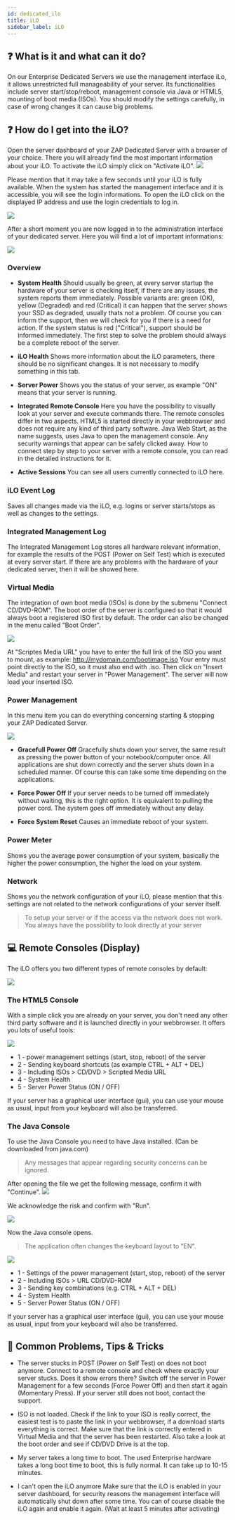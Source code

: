 ```yaml
---
id: dedicated_ilo
title: iLO
sidebar_label: iLO
---
```


## ❓ What is it and what can it do?
On our Enterprise Dedicated Servers we use the management interface iLo, it allows unrestricted full manageability of your server.
Its functionalities include server start/stop/reboot, management console via Java or HTML5, mounting of boot media (ISOs).
You should modify the settings carefully, in case of wrong changes it can cause big problems.

## ❓ How do I get into the iLO?
Open the server dashboard of your ZAP Dedicated Server with a browser of your choice. There you will already find the most important information about your iLO.
To activate the iLO simply click on "Activate iLO".
![](https://screensaver01.zap-hosting.com/index.php/s/EYzj9BBckk6QqfD/preview)

Please mention that it may take a few seconds until your iLO is fully available. 
When the system has started the management interface and it is accessible, you will see the login informations.
To open the iLO click on the displayed IP address and use the login credentials to log in.

![](https://screensaver01.zap-hosting.com/index.php/s/qXCt3E4cD77NqFT/preview)

After a short moment you are now logged in to the administration interface of your dedicated server. 
Here you will find a lot of important informations:

![](https://screensaver01.zap-hosting.com/index.php/s/ST65wBDs4bJgjJJ/preview)

### Overview
* **System Health**
Should usually be green, at every server startup the hardware of your server is checking itself, if there are any issues, the system reports them immediately.
Possible variants are: green (OK), yellow (Degraded) and red (Critical) it can happen that the server shows your SSD as degraded, usually thats not a problem.
Of course you can inform the support, then we will check for you if there is a need for action. If the system status is red ("Critical"), support should be informed immediately.
The first step to solve the problem should always be a complete reboot of the server.

* **iLO Health**
Shows more information about the iLO parameters, there should be no significant changes.
It is not necessary to modify something in this tab.

* **Server Power**
Shows you the status of your server, as example "ON" means that your server is running.

* **Integrated Remote Console**
Here you have the possibility to visually look at your server and execute commands there.
The remote consoles differ in two aspects. 
HTML5 is started directly in your webbrowser and does not require any kind of third party software.
Java Web Start, as the name suggests, uses Java to open the management console.
Any security warnings that appear can be safely clicked away.
How to connect step by step to your server with a remote console, you can read in the detailed instructions for it.

* **Active Sessions**
You can see all users currently connected to iLO here. 

### iLO Event Log
Saves all changes made via the iLO, e.g. logins or server starts/stops as well as changes to the settings.

### Integrated Management Log
The Integrated Management Log stores all hardware relevant information, for example the results of the POST (Power on Self Test) which is executed at every server start.
If there are any problems with the hardware of your dedicated server, then it will be showed here.

### Virtual Media
The integration of own boot media (ISOs) is done by the submenu "Connect CD/DVD-ROM".
The boot order of the server is configured so that it would always boot a registered ISO first by default.
The order can also be changed in the menu called "Boot Order".

![](https://screensaver01.zap-hosting.com/index.php/s/B9ApD7HeSXT9NFf/preview)

At "Scriptes Media URL" you have to enter the full link of the ISO you want to mount, as example: http://mydomain.com/bootimage.iso
Your entry must point directly to the ISO, so it must also end with .iso.
Then click on "Insert Media" and restart your server in "Power Management".
The server will now load your inserted ISO.

### Power Management
In this menu item you can do everything concerning starting & stopping your ZAP Dedicated Server. 

![](https://screensaver01.zap-hosting.com/index.php/s/gzp2Cxg3nQC2Q8G/preview)

* **Gracefull Power Off**
Gracefully shuts down your server, the same result as pressing the power button of your notebook/computer once.
All applications are shut down correctly and the server shuts down in a scheduled manner.
Of course this can take some time depending on the applications.

* **Force Power Off**
If your server needs to be turned off immediately without waiting, this is the right option. It is equivalent to pulling the power cord.
The system goes off immediately without any delay.

* **Force System Reset**
Causes an immediate reboot of your system.

### Power Meter
Shows you the average power consumption of your system, basically the higher the power consumption, the higher the load on your system.

### Network
Shows you the network configuration of your iLO, please mention that this settings are not related to the network configurations of your server itself.

> To setup your server or if the access via the network does not work. You always have the possibility to look directly at your server

## 💻 Remote Consoles (Display)
The iLO offers you two different types of remote consoles by default:

![](https://screensaver01.zap-hosting.com/index.php/s/mwbB8kTZLRFEgPw/preview)

### The HTML5 Console
With a simple click you are already on your server, you don't need any other third party software and it is launched directly in your webbrowser.
It offers you lots of useful tools:

![](https://screensaver01.zap-hosting.com/index.php/s/qzNfYob7J4F9Zzf/preview)

* 1 - power management settings (start, stop, reboot) of the server
* 2 - Sending keyboard shortcuts (as example CTRL + ALT + DEL)
* 3 - Including ISOs > CD/DVD > Scripted Media URL
* 4 - System Health
* 5 - Server Power Status (ON / OFF)

If your server has a graphical user interface (gui), you can use your mouse as usual, input from your keyboard will also be transferred.

### The Java Console
To use the Java Console you need to have Java installed. (Can be downloaded from java.com)
> Any messages that appear regarding security concerns can be ignored.

After opening the file we get the following message, confirm it with "Continue".
![](https://screensaver01.zap-hosting.com/index.php/s/oXxkstqAHpFDNNK/preview)

We acknowledge the risk and confirm with "Run".

![](https://screensaver01.zap-hosting.com/index.php/s/ynnmFRN4EWtRcSr/preview)

Now the Java console opens.
> The application often changes the keyboard layout to "EN".

![](https://screensaver01.zap-hosting.com/index.php/s/SxFkiqHPe4Yfrgr/preview)

* 1 - Settings of the power management (start, stop, reboot) of the server
* 2 - Including ISOs > URL CD/DVD-ROM
* 3 - Sending key combinations (e.g. CTRL + ALT + DEL)
* 4 - System Health
* 5 - Server Power Status (ON / OFF)

If your server has a graphical user interface (gui), you can use your mouse as usual, input from your keyboard will also be transferred.

## 📌 Common Problems, Tips & Tricks

* The server stucks in POST (Power on Self Test) on does not boot anymore.
Connect to a remote console and check where exactly your server stucks. Does it show errors there?
Switch off the server in Power Management for a few seconds (Force Power Off) and then start it again (Momentary Press).
If your server still does not boot, contact the support.

* ISO is not loaded.
Check if the link to your ISO is really correct, the easiest test is to paste the link in your webbrowser, if a download starts everything is correct.
Make sure that the link is correctly entered in Virtual Media and that the server has been restarted. Also take a look at the boot order and see if CD/DVD Drive is at the top.

* My server takes a long time to boot.
The used Enterprise hardware takes a long boot time to boot, this is fully normal. It can take up to 10-15 minutes.

* I can't open the iLO anymore
Make sure that the iLO is enabled in your server dashboard, for security reasons the management interface will automatically shut down after some time.
You can of course disable the iLO again and enable it again. (Wait at least 5 minutes after activating)
